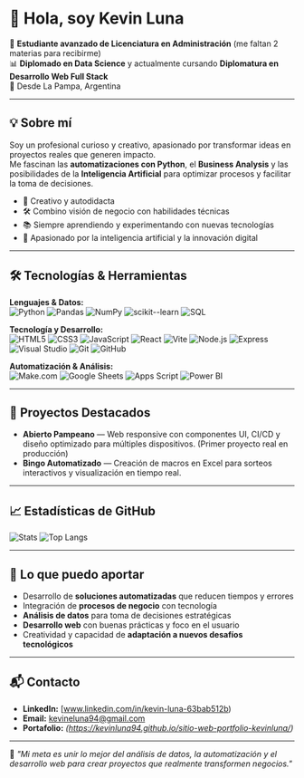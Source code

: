 # 👋 Hola, soy Kevin Luna

🎯 **Estudiante avanzado de Licenciatura en Administración** (me faltan 2 materias para recibirme)  
📊 **Diplomado en Data Science** y actualmente cursando **Diplomatura en Desarrollo Web Full Stack**  
📍 Desde La Pampa, Argentina  

---

## 💡 Sobre mí
Soy un profesional curioso y creativo, apasionado por transformar ideas en proyectos reales que generen impacto.  
Me fascinan las **automatizaciones con Python**, el **Business Analysis** y las posibilidades de la **Inteligencia Artificial** para optimizar procesos y facilitar la toma de decisiones.

- 🚀 Creativo y autodidacta
- 🛠 Combino visión de negocio con habilidades técnicas
- 📚 Siempre aprendiendo y experimentando con nuevas tecnologías
- 🤖 Apasionado por la inteligencia artificial y la innovación digital

---

## 🛠 Tecnologías & Herramientas
**Lenguajes & Datos:**  
![Python](https://img.shields.io/badge/Python-3776AB?logo=python&logoColor=white)
![Pandas](https://img.shields.io/badge/Pandas-150458?logo=pandas&logoColor=white)
![NumPy](https://img.shields.io/badge/NumPy-013243?logo=numpy&logoColor=white)
![scikit--learn](https://img.shields.io/badge/scikit--learn-F7931E?logo=scikitlearn&logoColor=white)
![SQL](https://img.shields.io/badge/SQL-4479A1?logo=postgresql&logoColor=white)

**Tecnología y Desarrollo:**  
![HTML5](https://img.shields.io/badge/HTML5-E34F26?logo=html5&logoColor=white)
![CSS3](https://img.shields.io/badge/CSS3-1572B6?logo=css3&logoColor=white)
![JavaScript](https://img.shields.io/badge/JavaScript-F7DF1E?logo=javascript&logoColor=black)
![React](https://img.shields.io/badge/React-20232A?logo=react&logoColor=61DAFB)
![Vite](https://img.shields.io/badge/Vite-646CFF?logo=vite&logoColor=white)
![Node.js](https://img.shields.io/badge/Node.js-339933?logo=nodedotjs&logoColor=white)
![Express](https://img.shields.io/badge/Express-000000?logo=express&logoColor=white)
![Visual Studio](https://img.shields.io/badge/Visual_Studio-5C2D91?logo=visualstudio&logoColor=white)
![Git](https://img.shields.io/badge/Git-F05032?logo=git&logoColor=white)
![GitHub](https://img.shields.io/badge/GitHub-181717?logo=github&logoColor=white)

**Automatización & Análisis:**  
![Make.com](https://img.shields.io/badge/Make.com-5E5ADB?logo=make&logoColor=white)
![Google Sheets](https://img.shields.io/badge/Google_Sheets-34A853?logo=googlesheets&logoColor=white)
![Apps Script](https://img.shields.io/badge/Apps_Script-4285F4?logo=googlechrome&logoColor=white)
![Power BI](https://img.shields.io/badge/Power_BI-F2C811?logo=powerbi&logoColor=black)

---

## 🚀 Proyectos Destacados
- **Abierto Pampeano** — Web responsive con componentes UI, CI/CD y diseño optimizado para múltiples dispositivos. (Primer proyecto real en producción)    
- **Bingo Automatizado** — Creación de macros en Excel para sorteos interactivos y visualización en tiempo real.  

---

## 📈 Estadísticas de GitHub
![Stats](https://github-readme-stats.vercel.app/api?username=kevinluna94&show_icons=true&theme=default)
![Top Langs](https://github-readme-stats.vercel.app/api/top-langs/?username=kevinluna94&layout=compact)

---

## 🤝 Lo que puedo aportar
- Desarrollo de **soluciones automatizadas** que reducen tiempos y errores  
- Integración de **procesos de negocio** con tecnología  
- **Análisis de datos** para toma de decisiones estratégicas  
- **Desarrollo web** con buenas prácticas y foco en el usuario  
- Creatividad y capacidad de **adaptación a nuevos desafíos tecnológicos**

---

## 📬 Contacto
- **LinkedIn:** [www.linkedin.com/in/kevin-luna-63bab512b)  
- **Email:** kevineluna94@gmail.com  
- **Portafolio:** *(https://kevinluna94.github.io/sitio-web-portfolio-kevinluna/)*  

---

💬 *"Mi meta es unir lo mejor del análisis de datos, la automatización y el desarrollo web para crear proyectos que realmente transformen negocios."*
